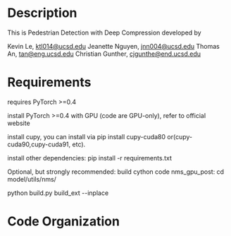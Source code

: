 # Description
This is Pedestrian Detection with Deep Compression developed by 

Kevin Le, ktl014@ucsd.edu
Jeanette Nguyen, jnn004@ucsd.edu
Thomas An, tan@eng.ucsd.edu
Christian Gunther, cjgunthe@end.ucsd.edu

# Requirements
requires PyTorch >=0.4

install PyTorch >=0.4 with GPU (code are GPU-only), refer to official website

install cupy, you can install via pip install cupy-cuda80 or(cupy-cuda90,cupy-cuda91, etc).

install other dependencies: pip install -r requirements.txt

Optional, but strongly recommended: build cython code nms_gpu_post:
cd model/utils/nms/

python build.py build_ext --inplace


# Code Organization
